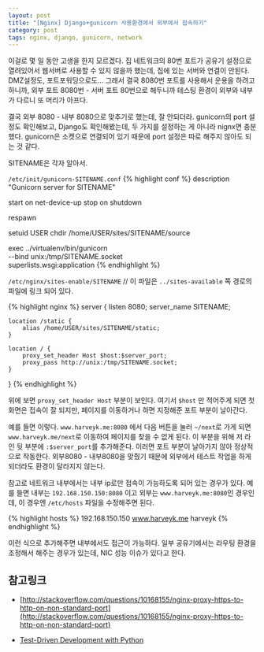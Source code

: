 ```yaml
---
layout: post
title: "[Nginx] Django+gunicorn 사용환경에서 외부에서 접속하기"
category: post
tags: nginx, django, gunicorn, network
---
```

이걸로 몇 일 동안 고생을 한지 모르겠다. 집 네트워크의 80번 포트가 공유기 설정으로 열려있어서 웹서버로 사용할 수 있지 않을까 했는데, 집에 있는 서버와 연결이 안된다. DMZ설정도, 포트포워딩으로도... 그래서 결국 8080번 포트를 사용해서 운용을 하려고 하니까, 외부 포트 8080번  - 서버 포트 80번으로 해두니까 테스팅 환경이 외부와 내부가 다르니 또 머리가 아프다.

결국 외부 8080 - 내부 8080으로 맞추기로 했는데, 잘 안되더라. gunicorn의 port 설정도 확인해보고, Django도 확인해봤는데, 두 가지를 설정하는 게 아니라 nignx면 충분했다. gunicorn은 소켓으로 연결되어 있기 때문에 port 설정은 따로 해주지 않아도 되는 것 같다.

SITENAME은 각자 알아서.


`/etc/init/gunicorn-SITENAME.conf`
{% highlight conf %}
description "Gunicorn server for SITENAME"

start on net-device-up
stop on shutdown

respawn

setuid USER
chdir /home/USER/sites/SITENAME/source

exec ../virtualenv/bin/gunicorn \
    --bind unix:/tmp/SITENAME.socket \
    superlists.wsgi:application
{% endhighlight %}

`/etc/nginx/sites-enable/SITENAME`  // 이 파일은 `../sites-available` 쪽 경로의 파일에 링크 되어 있다.

{% highlight nginx %}
server {
    listen 8080;
    server_name SITENAME;

    location /static {
        alias /home/USER/sites/SITENAME/static;
    }  

    location / {
        proxy_set_header Host $host:$server_port;
        proxy_pass http://unix:/tmp/SITENAME.socket;
    }
}
{% endhighlight %}

위에 보면 `proxy_set_header Host` 부분이 보인다. 여기서 `$host` 만 적어주게 되면 첫 화면은 접속이 잘 되지만, 페이지를 이동하거나 하면 지정해준 포트 부분이 날아간다.

예를 들면 이렇다.  `www.harveyk.me:8080` 에서 다음 버튼을 눌러 `~/next`로 가게 되면 `www.harveyk.me/next`로 이동하여 페이지를 찾을 수 없게 된다. 이 부분을 위해 저 라인 뒷 부분에 `:$server_port`를 추가해준다. 이러면 포트 부분이 날아가지 않아 정상적으로 작동한다. 외부8080 - 내부8080을 맞췄기 때문에 외부에서 테스트 작업을 하게 되더라도 환경이 달라지지 않는다.


참고로 네트워크 내부에서는 내부 ip로만 접속이 가능하도록 되어 있는 경우가 있다. 예를 들면 내부는 `192.168.150.150:8080` 이고 외부는 `www.harveyk.me:8080`인 경우인데, 이 경우엔 `/etc/hosts` 파일을 수정해주면 된다.

{% highlight hosts %}
192.168.150.150    www.harveyk.me    harveyk
{% endhighlight %}

이런 식으로 추가해주면 내부에서도 접근이 가능하다. 일부 공유기에서는 라우팅 환경을 조정해서 해주는 경우가 있는데, NIC 성능 이슈가 있다고 한다.

## 참고링크

 - [http://stackoverflow.com/questions/10168155/nginx-proxy-https-to-http-on-non-standard-port](http://stackoverflow.com/questions/10168155/nginx-proxy-https-to-http-on-non-standard-port)

- [Test-Driven Development with Python](http://chimera.labs.oreilly.com/books/1234000000754/index.html)
